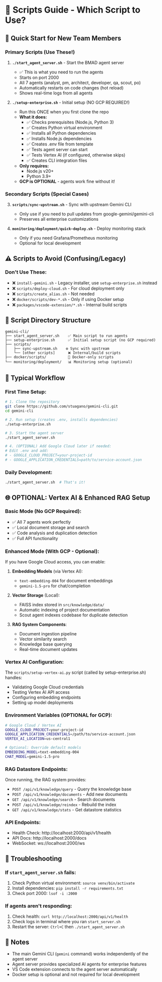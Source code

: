 # 📜 Scripts Guide - Which Script to Use?

## 🚀 Quick Start for New Team Members

### Primary Scripts (Use These!)

1. **`./start_agent_server.sh`** - Start the BMAD agent server
   - ✅ This is what you need to run the agents
   - Starts on port 2000
   - All 7 agents (analyst, pm, architect, developer, qa, scout, po)
   - Automatically restarts on code changes (hot reload)
   - Shows real-time logs from all agents

2. **`./setup-enterprise.sh`** - Initial setup (NO GCP REQUIRED!)
   - Run this ONCE when you first clone the repo
   - **What it does:**
     - ✅ Checks prerequisites (Node.js, Python 3)
     - ✅ Creates Python virtual environment
     - ✅ Installs all Python dependencies
     - ✅ Installs Node.js dependencies
     - ✅ Creates .env file from template
     - ✅ Tests agent server can start
     - ✅ Tests Vertex AI (if configured, otherwise skips)
     - ✅ Creates CLI integration files
   - **Only requires:**
     - Node.js v20+
     - Python 3.9+
   - **GCP is OPTIONAL** - agents work fine without it!

### Secondary Scripts (Special Cases)

3. **`scripts/sync-upstream.sh`** - Sync with upstream Gemini CLI
   - Only use if you need to pull updates from google-gemini/gemini-cli
   - Preserves all enterprise customizations

4. **`monitoring/deployment/quick-deploy.sh`** - Deploy monitoring stack
   - Only if you need Grafana/Prometheus monitoring
   - Optional for local development

## ⚠️ Scripts to Avoid (Confusing/Legacy)

### Don't Use These:
- ❌ `install-gemini.sh` - Legacy installer, use `setup-enterprise.sh` instead
- ❌ `scripts/deploy-cloud.sh` - For cloud deployment only
- ❌ `scripts/create_alias.sh` - Not needed
- ❌ `docker/scripts/dev-*.sh` - Only if using Docker setup
- ❌ `packages/vscode-extension/*.sh` - Internal build scripts

## 📁 Script Directory Structure

```
gemini-cli/
├── start_agent_server.sh    ✅ Main script to run agents
├── setup-enterprise.sh      ✅ Initial setup script (no GCP required)
├── scripts/
│   ├── sync-upstream.sh    ⚙️ Sync with upstream
│   └── [other scripts]      ❌ Internal/build scripts
├── docker/scripts/          🐳 Docker-only scripts
└── monitoring/deployment/   📊 Monitoring setup (optional)
```

## 🎯 Typical Workflow

### First Time Setup:
```bash
# 1. Clone the repository
git clone https://github.com/stuagano/gemini-cli.git
cd gemini-cli

# 2. Run setup (creates .env, installs dependencies)
./setup-enterprise.sh    

# 3. Start the agent server
./start_agent_server.sh

# 4. (OPTIONAL) Add Google Cloud later if needed:
# Edit .env and add:
# - GOOGLE_CLOUD_PROJECT=your-project-id
# - GOOGLE_APPLICATION_CREDENTIALS=path/to/service-account.json        
```

### Daily Development:
```bash
./start_agent_server.sh  # That's it!
```

## 🌐 OPTIONAL: Vertex AI & Enhanced RAG Setup

### Basic Mode (No GCP Required):
- ✅ All 7 agents work perfectly
- ✅ Local document storage and search
- ✅ Code analysis and duplication detection
- ✅ Full API functionality

### Enhanced Mode (With GCP - Optional):
If you have Google Cloud access, you can enable:

1. **Embedding Models** (via Vertex AI):
   - `text-embedding-004` for document embeddings
   - `gemini-1.5-pro` for chat/completion

2. **Vector Storage** (Local):
   - FAISS index stored in `src/knowledge/data/`
   - Automatic indexing of project documentation
   - Scout agent indexes codebase for duplicate detection

3. **RAG System Components**:
   - Document ingestion pipeline
   - Vector similarity search
   - Knowledge base querying
   - Real-time document updates

### Vertex AI Configuration:
The `scripts/setup-vertex-ai.py` script (called by setup-enterprise.sh) handles:
- Validating Google Cloud credentials
- Testing Vertex AI API access
- Configuring embedding endpoints
- Setting up model deployments

### Environment Variables (OPTIONAL for GCP):
```bash
# Google Cloud / Vertex AI
GOOGLE_CLOUD_PROJECT=your-project-id
GOOGLE_APPLICATION_CREDENTIALS=/path/to/service-account.json
VERTEX_AI_LOCATION=us-central1

# Optional: Override default models
EMBEDDING_MODEL=text-embedding-004
CHAT_MODEL=gemini-1.5-pro
```

### RAG Datastore Endpoints:
Once running, the RAG system provides:
- `POST /api/v1/knowledge/query` - Query the knowledge base
- `POST /api/v1/knowledge/documents` - Add new documents
- `GET /api/v1/knowledge/search` - Search documents
- `POST /api/v1/knowledge/reindex` - Rebuild the index
- `GET /api/v1/knowledge/stats` - Get datastore statistics

### API Endpoints:
- Health Check: http://localhost:2000/api/v1/health
- API Docs: http://localhost:2000/docs
- WebSocket: ws://localhost:2000/ws

## 🔧 Troubleshooting

### If `start_agent_server.sh` fails:
1. Check Python virtual environment: `source venv/bin/activate`
2. Install dependencies: `pip install -r requirements.txt`
3. Check port 2000: `lsof -i :2000`

### If agents aren't responding:
1. Check health: `curl http://localhost:2000/api/v1/health`
2. Check logs in terminal where you ran `start_server.sh`
3. Restart the server: `Ctrl+C` then `./start_agent_server.sh`

## 📝 Notes

- The main Gemini CLI (`gemini` command) works independently of the agent server
- Agent server provides specialized AI agents for enterprise features
- VS Code extension connects to the agent server automatically
- Docker setup is optional and not required for local development